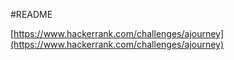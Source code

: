 #README

[https://www.hackerrank.com/challenges/ajourney](https://www.hackerrank.com/challenges/ajourney)
